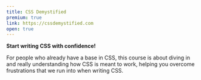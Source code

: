 ```yaml
---
title: CSS Demystified
premium: true
link: https://cssdemystified.com
open: true
---
```


**Start writing CSS with confidence!**

For people who already have a base in CSS, this course is about diving in and really understanding how CSS is meant to work, helping you overcome frustrations that we run into when writing CSS.
